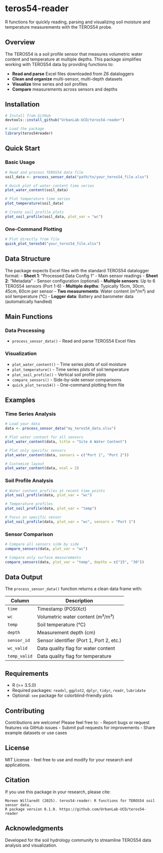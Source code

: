 
# teros54-reader

R functions for quickly reading, parsing and visualizing soil moisture
and temperature measurements with the TEROS54 probe.

## Overview

The TEROS54 is a soil profile sensor that measures volumetric water
content and temperature at multiple depths. This package simplifies
working with TEROS54 data by providing functions to:

- **Read and parse** Excel files downloaded from Z6 dataloggers
- **Clean and organize** multi-sensor, multi-depth datasets  
- **Visualize** time series and soil profiles
- **Compare** measurements across sensors and depths

## Installation

``` r
# Install from GitHub
devtools::install_github("UrbanLab-UCD/teros54-reader")

# Load the package
library(teros54reader)
```

## Quick Start

### Basic Usage

``` r
# Read and process TEROS54 data file
soil_data <- process_sensor_data("path/to/your_teros54_file.xlsx")

# Quick plot of water content time series
plot_water_content(soil_data)

# Plot temperature time series
plot_temperature(soil_data)

# Create soil profile plots
plot_soil_profile(soil_data, plot_var = "wc")
```

### One-Command Plotting

``` r
# Plot directly from file
quick_plot_teros54("your_teros54_file.xlsx")
```

## Data Structure

The package expects Excel files with the standard TEROS54 datalogger
format: - **Sheet 1**: “Processed Data Config 1” - Main sensor
readings - **Sheet 2**: “Metadata” - Sensor configuration (optional) -
**Multiple sensors**: Up to 6 TEROS54 sensors (Port 1-6) - **Multiple
depths**: Typically 15cm, 30cm, 45cm, 60cm per sensor - **Two
measurements**: Water content (m³/m³) and soil temperature (°C) -
**Logger data**: Battery and barometer data (automatically handled)

## Main Functions

### Data Processing

- `process_sensor_data()` - Read and parse TEROS54 Excel files

### Visualization

- `plot_water_content()` - Time series plots of soil moisture
- `plot_temperature()` - Time series plots of soil temperature  
- `plot_soil_profile()` - Vertical soil profile plots
- `compare_sensors()` - Side-by-side sensor comparisons
- `quick_plot_teros54()` - One-command plotting from file

## Examples

### Time Series Analysis

``` r
# Load your data
data <- process_sensor_data("my_teros54_data.xlsx")

# Plot water content for all sensors
plot_water_content(data, title = "Site A Water Content")

# Plot only specific sensors
plot_water_content(data, sensors = c("Port 1", "Port 2"))

# Customize layout
plot_water_content(data, ncol = 2)
```

### Soil Profile Analysis

``` r
# Water content profiles at recent time points
plot_soil_profile(data, plot_var = "wc")

# Temperature profiles
plot_soil_profile(data, plot_var = "temp")

# Focus on specific sensor
plot_soil_profile(data, plot_var = "wc", sensors = "Port 1")
```

### Sensor Comparison

``` r
# Compare all sensors side by side
compare_sensors(data, plot_var = "wc")

# Compare only surface measurements
compare_sensors(data, plot_var = "temp", depths = c("15", "30"))
```

## Data Output

The `process_sensor_data()` function returns a clean data frame with:

| Column       | Description                              |
|--------------|------------------------------------------|
| `time`       | Timestamp (POSIXct)                      |
| `wc`         | Volumetric water content (m³/m³)         |
| `temp`       | Soil temperature (°C)                    |
| `depth`      | Measurement depth (cm)                   |
| `sensor_id`  | Sensor identifier (Port 1, Port 2, etc.) |
| `wc_valid`   | Data quality flag for water content      |
| `temp_valid` | Data quality flag for temperature        |

## Requirements

- R (\>= 3.5.0)
- Required packages: `readxl`, `ggplot2`, `dplyr`, `tidyr`, `readr`,
  `lubridate`
- Optional: `see` package for colorblind-friendly plots

## Contributing

Contributions are welcome! Please feel free to: - Report bugs or request
features via GitHub issues - Submit pull requests for improvements -
Share example datasets or use cases

## License

MIT License - feel free to use and modify for your research and
applications.

## Citation

If you use this package in your research, please cite:

    Moreen Willaredt (2025). teros54-reader: R functions for TEROS54 soil sensor data. 
    R package version 0.1.0. https://github.com/UrbanLab-UCD/teros54-reader

## Acknowledgments

Developed for the soil hydrology community to streamline TEROS54 data
analysis and visualization.
